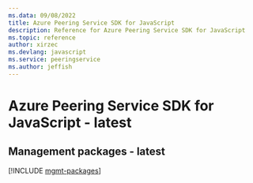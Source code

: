 ```yaml
---
ms.data: 09/08/2022
title: Azure Peering Service SDK for JavaScript
description: Reference for Azure Peering Service SDK for JavaScript
ms.topic: reference
author: xirzec
ms.devlang: javascript
ms.service: peeringservice
ms.author: jeffish
---
```

# Azure Peering Service SDK for JavaScript - latest

## Management packages - latest
[!INCLUDE [mgmt-packages](peering-service-mgmt-index.md)]